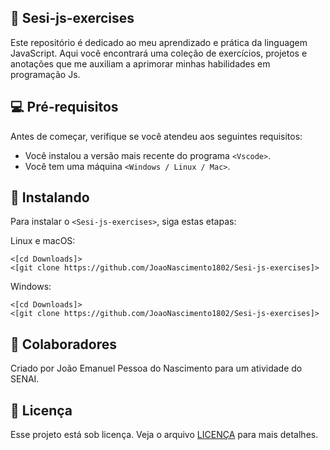 ## 👾 Sesi-js-exercises

Este repositório é dedicado ao meu aprendizado e prática da linguagem JavaScript. Aqui você encontrará uma coleção de exercícios, projetos e anotações que me auxiliam a aprimorar minhas habilidades em programação Js.

## 💻 Pré-requisitos

Antes de começar, verifique se você atendeu aos seguintes requisitos:

- Você instalou a versão mais recente do programa `<Vscode>`.
- Você tem uma máquina `<Windows / Linux / Mac>`.

## 🚀 Instalando <Sesi-js-exercises>

Para instalar o `<Sesi-js-exercises>`, siga estas etapas:

Linux e macOS:

```
<[cd Downloads]>
<[git clone https://github.com/JoaoNascimento1802/Sesi-js-exercises]>
```

Windows:

```
<[cd Downloads]>
<[git clone https://github.com/JoaoNascimento1802/Sesi-js-exercises]>
```



## 🤝 Colaboradores

Criado por João Emanuel Pessoa do Nascimento para um atividade do SENAI.


## 📝 Licença

Esse projeto está sob licença. Veja o arquivo [LICENÇA](LICENSE.md) para mais detalhes.

